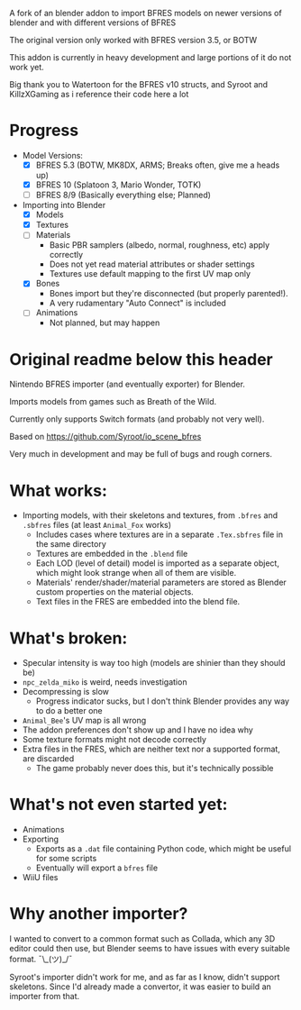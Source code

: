 A fork of an blender addon to import BFRES models on newer versions of blender and with different versions of BFRES

The original version only worked with BFRES version 3.5, or BOTW

This addon is currently in heavy development and large portions of it do not work yet.

Big thank you to Watertoon for the BFRES v10 structs, and Syroot and KillzXGaming as i reference their code here a lot

# Progress
- Model Versions:
    - [x] BFRES 5.3 (BOTW, MK8DX, ARMS; Breaks often, give me a heads up)
    - [X] BFRES 10 (Splatoon 3, Mario Wonder, TOTK)
    - [ ] BFRES 8/9 (Basically everything else; Planned)
- Importing into Blender
    - [x] Models
    - [x] Textures
    - [ ] Materials
        - Basic PBR samplers (albedo, normal, roughness, etc) apply correctly
        - Does not yet read material attributes or shader settings
        - Textures use default mapping to the first UV map only
    - [x] Bones 
        - Bones import but they're disconnected (but properly parented!). 
        - A very rudamentary "Auto Connect" is included
    - [ ] Animations
        - Not planned, but may happen

# Original readme below this header
Nintendo BFRES importer (and eventually exporter) for Blender.

Imports models from games such as Breath of the Wild.

Currently only supports Switch formats (and probably not very well).

Based on https://github.com/Syroot/io_scene_bfres

Very much in development and may be full of bugs and rough corners.

# What works:
- Importing models, with their skeletons and textures, from `.bfres` and `.sbfres` files (at least `Animal_Fox` works)
    - Includes cases where textures are in a separate `.Tex.sbfres` file in the same directory
    - Textures are embedded in the `.blend` file
    - Each LOD (level of detail) model is imported as a separate object, which might look strange when all of them are visible.
    - Materials' render/shader/material parameters are stored as Blender custom properties on the material objects.
    - Text files in the FRES are embedded into the blend file.

# What's broken:
- Specular intensity is way too high (models are shinier than they should be)
- `npc_zelda_miko` is weird, needs investigation
- Decompressing is slow
    - Progress indicator sucks, but I don't think Blender provides any way to do a better one
- `Animal_Bee`'s UV map is all wrong
- The addon preferences don't show up and I have no idea why
- Some texture formats might not decode correctly
- Extra files in the FRES, which are neither text nor a supported format, are discarded
    - The game probably never does this, but it's technically possible

# What's not even started yet:
- Animations
- Exporting
    - Exports as a `.dat` file containing Python code, which might be useful for some scripts
    - Eventually will export a `bfres` file
- WiiU files

# Why another importer?
I wanted to convert to a common format such as Collada, which any 3D editor could then use, but Blender seems to have issues with every suitable format. ¯\\\_(ツ)\_/¯

Syroot's importer didn't work for me, and as far as I know, didn't support skeletons. Since I'd already made a convertor, it was easier to build an importer from that.
